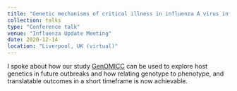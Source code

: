 ```yaml
---
title: "Genetic mechanisms of critical illness in influenza A virus infection: pandemic proof of principle"
collection: talks
type: "Conference talk"
venue: "Influenza Update Meeting"
date: 2020-12-14
location: "Liverpool, UK (virtual)"
---
```


I spoke about how our study [GenOMICC](www.genomicc.org) can be used to explore host genetics in future outbreaks and how relating genotype to phenotype, and translatable outcomes in a short timeframe is now achievable.
